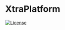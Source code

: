# XtraPlatform

[![License](https://img.shields.io/badge/license-Apache%202.0-blue.svg)](http://www.apache.org/licenses/LICENSE-2.0.html)